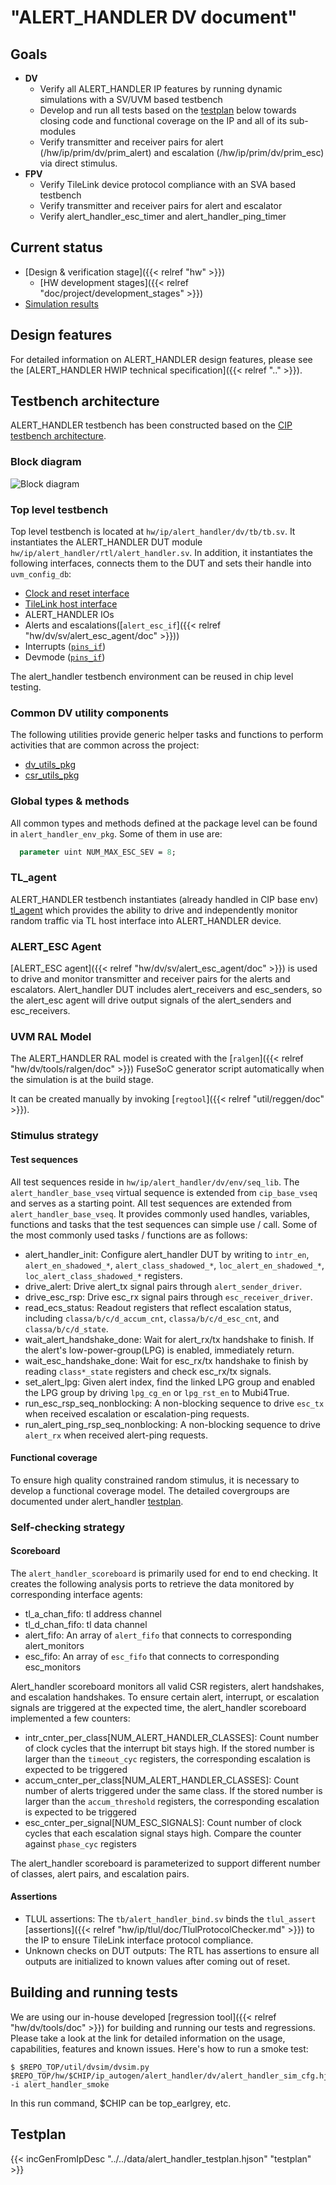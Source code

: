 # "ALERT_HANDLER DV document"

## Goals
* **DV**
  * Verify all ALERT_HANDLER IP features by running dynamic simulations with a SV/UVM based testbench
  * Develop and run all tests based on the [testplan](#testplan) below towards closing code and functional coverage on the IP and all of its sub-modules
  * Verify transmitter and receiver pairs for alert (/hw/ip/prim/dv/prim_alert) and escalation (/hw/ip/prim/dv/prim_esc) via direct stimulus.
* **FPV**
  * Verify TileLink device protocol compliance with an SVA based testbench
  * Verify transmitter and receiver pairs for alert and escalator
  * Verify alert_handler_esc_timer and alert_handler_ping_timer

## Current status
* [Design & verification stage]({{< relref "hw" >}})
  * [HW development stages]({{< relref "doc/project/development_stages" >}})
* [Simulation results](https://reports.opentitan.org/hw/ip/alert_handler/dv/latest/results.html)

## Design features
For detailed information on ALERT_HANDLER design features, please see the [ALERT_HANDLER HWIP technical specification]({{< relref ".." >}}).

## Testbench architecture
ALERT_HANDLER testbench has been constructed based on the [CIP testbench architecture](../../../../dv/sv/cip_lib/index.html).

### Block diagram
![Block diagram](tb.svg)

### Top level testbench
Top level testbench is located at `hw/ip/alert_handler/dv/tb/tb.sv`. It instantiates the ALERT_HANDLER DUT module `hw/ip/alert_handler/rtl/alert_handler.sv`.
In addition, it instantiates the following interfaces, connects them to the DUT and sets their handle into `uvm_config_db`:
* [Clock and reset interface](../../../../dv/sv/common_ifs/index.html)
* [TileLink host interface](../../../../dv/sv/tl_agent/index.html)
* ALERT_HANDLER IOs
* Alerts and escalations([`alert_esc_if`]({{< relref "hw/dv/sv/alert_esc_agent/doc" >}}))
* Interrupts ([`pins_if`](../../../../dv/sv/common_ifs/index.html))
* Devmode ([`pins_if`](../../../../dv/sv/common_ifs/index.html))

The alert_handler testbench environment can be reused in chip level testing.

### Common DV utility components
The following utilities provide generic helper tasks and functions to perform activities that are common across the project:
* [dv_utils_pkg](../../../../dv/sv/dv_utils/index.html)
* [csr_utils_pkg](../../../../dv/sv/csr_utils/index.html)

### Global types & methods
All common types and methods defined at the package level can be found in
`alert_handler_env_pkg`. Some of them in use are:
```systemverilog
  parameter uint NUM_MAX_ESC_SEV = 8;
```

### TL_agent
ALERT_HANDLER testbench instantiates (already handled in CIP base env) [tl_agent](../../../../dv/sv/tl_agent/index.html)
which provides the ability to drive and independently monitor random traffic via
TL host interface into ALERT_HANDLER device.

### ALERT_ESC Agent
[ALERT_ESC agent]({{< relref "hw/dv/sv/alert_esc_agent/doc" >}}) is used to drive and monitor transmitter and receiver pairs for the alerts and escalators.
Alert_handler DUT includes alert_receivers and esc_senders, so the alert_esc agent will drive output signals of the alert_senders and esc_receivers.

### UVM RAL Model
The ALERT_HANDLER RAL model is created with the [`ralgen`]({{< relref "hw/dv/tools/ralgen/doc" >}}) FuseSoC generator script automatically when the simulation is at the build stage.

It can be created manually by invoking [`regtool`]({{< relref "util/reggen/doc" >}}).

### Stimulus strategy
#### Test sequences
All test sequences reside in `hw/ip/alert_handler/dv/env/seq_lib`.
The `alert_handler_base_vseq` virtual sequence is extended from `cip_base_vseq` and serves as a starting point.
All test sequences are extended from `alert_handler_base_vseq`.
It provides commonly used handles, variables, functions and tasks that the test sequences can simple use / call.
Some of the most commonly used tasks / functions are as follows:
* alert_handler_init: Configure alert_handler DUT by writing to `intr_en`, `alert_en_shadowed_*`, `alert_class_shadowed_*`, `loc_alert_en_shadowed_*`, `loc_alert_class_shadowed_*` registers.
* drive_alert: Drive alert_tx signal pairs through `alert_sender_driver`.
* drive_esc_rsp: Drive esc_rx signal pairs through `esc_receiver_driver`.
* read_ecs_status: Readout registers that reflect escalation status, including `classa/b/c/d_accum_cnt`, `classa/b/c/d_esc_cnt`, and `classa/b/c/d_state`.
* wait_alert_handshake_done: Wait for alert_rx/tx handshake to finish. If the alert's low-power-group(LPG) is enabled, immediately return.
* wait_esc_handshake_done: Wait for esc_rx/tx handshake to finish by reading `class*_state` registers and check esc_rx/tx signals.
* set_alert_lpg: Given alert index, find the linked LPG group and enabled the LPG group by driving `lpg_cg_en` or `lpg_rst_en` to Mubi4True.
* run_esc_rsp_seq_nonblocking: A non-blocking sequence to drive `esc_tx` when received escalation or escalation-ping requests.
* run_alert_ping_rsp_seq_nonblocking: A non-blocking sequence to drive `alert_rx` when received alert-ping requests.

#### Functional coverage
To ensure high quality constrained random stimulus, it is necessary to develop a functional coverage model.
The detailed covergroups are documented under alert_handler [testplan](#testplan).

### Self-checking strategy
#### Scoreboard
The `alert_handler_scoreboard` is primarily used for end to end checking.
It creates the following analysis ports to retrieve the data monitored by corresponding interface agents:
* tl_a_chan_fifo: tl address channel
* tl_d_chan_fifo: tl data channel
* alert_fifo:     An array of `alert_fifo` that connects to corresponding alert_monitors
* esc_fifo:       An array of `esc_fifo` that connects to corresponding esc_monitors

Alert_handler scoreboard monitors all valid CSR registers, alert handshakes, and escalation handshakes.
To ensure certain alert, interrupt, or escalation signals are triggered at the expected time, the alert_handler scoreboard implemented a few counters:
* intr_cnter_per_class[NUM_ALERT_HANDLER_CLASSES]: Count number of clock cycles that the interrupt bit stays high.
  If the stored number is larger than the `timeout_cyc` registers, the corresponding escalation is expected to be triggered
* accum_cnter_per_class[NUM_ALERT_HANDLER_CLASSES]: Count number of alerts triggered under the same class.
  If the stored number is larger than the `accum_threshold` registers, the corresponding escalation is expected to be triggered
* esc_cnter_per_signal[NUM_ESC_SIGNALS]: Count number of clock cycles that each escalation signal stays high.
  Compare the counter against `phase_cyc` registers

The alert_handler scoreboard is parameterized to support different number of classes, alert pairs, and escalation pairs.

#### Assertions
* TLUL assertions: The `tb/alert_handler_bind.sv` binds the `tlul_assert` [assertions]({{< relref "hw/ip/tlul/doc/TlulProtocolChecker.md" >}}) to the IP to ensure TileLink interface protocol compliance.
* Unknown checks on DUT outputs: The RTL has assertions to ensure all outputs are initialized to known values after coming out of reset.

## Building and running tests
We are using our in-house developed [regression tool]({{< relref "hw/dv/tools/doc" >}}) for building and running our tests and regressions.
Please take a look at the link for detailed information on the usage, capabilities, features and known issues.
Here's how to run a smoke test:
```console
$ $REPO_TOP/util/dvsim/dvsim.py $REPO_TOP/hw/$CHIP/ip_autogen/alert_handler/dv/alert_handler_sim_cfg.hjson -i alert_handler_smoke
```
In this run command, $CHIP can be top_earlgrey, etc.

## Testplan
{{< incGenFromIpDesc "../../data/alert_handler_testplan.hjson" "testplan" >}}
